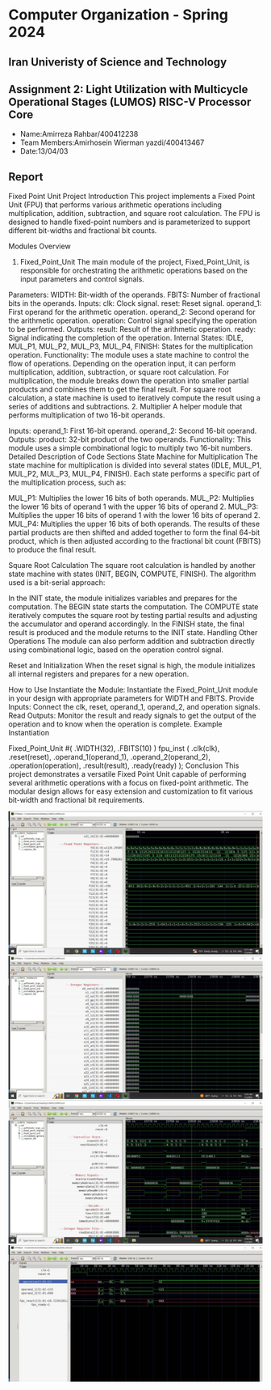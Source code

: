 Computer Organization - Spring 2024
==============================================================
## Iran Univeristy of Science and Technology
## Assignment 2: Light Utilization with Multicycle Operational Stages (LUMOS) RISC-V Processor Core

- Name:Amirreza Rahbar/400412238
- Team Members:Amirhosein Wierman yazdi/400413467
- Date:13/04/03

## Report
Fixed Point Unit Project
Introduction
This project implements a Fixed Point Unit (FPU) that performs various arithmetic operations including multiplication, addition, subtraction, and square root calculation. The FPU is designed to handle fixed-point numbers and is parameterized to support different bit-widths and fractional bit counts.

Modules Overview
1. Fixed_Point_Unit
The main module of the project, Fixed_Point_Unit, is responsible for orchestrating the arithmetic operations based on the input parameters and control signals.

Parameters:
WIDTH: Bit-width of the operands.
FBITS: Number of fractional bits in the operands.
Inputs:
clk: Clock signal.
reset: Reset signal.
operand_1: First operand for the arithmetic operation.
operand_2: Second operand for the arithmetic operation.
operation: Control signal specifying the operation to be performed.
Outputs:
result: Result of the arithmetic operation.
ready: Signal indicating the completion of the operation.
Internal States:
IDLE, MUL_P1, MUL_P2, MUL_P3, MUL_P4, FINISH: States for the multiplication operation.
Functionality:
The module uses a state machine to control the flow of operations.
Depending on the operation input, it can perform multiplication, addition, subtraction, or square root calculation.
For multiplication, the module breaks down the operation into smaller partial products and combines them to get the final result.
For square root calculation, a state machine is used to iteratively compute the result using a series of additions and subtractions.
2. Multiplier
A helper module that performs multiplication of two 16-bit operands.

Inputs:
operand_1: First 16-bit operand.
operand_2: Second 16-bit operand.
Outputs:
product: 32-bit product of the two operands.
Functionality:
This module uses a simple combinational logic to multiply two 16-bit numbers.
Detailed Description of Code Sections
State Machine for Multiplication
The state machine for multiplication is divided into several states (IDLE, MUL_P1, MUL_P2, MUL_P3, MUL_P4, FINISH). Each state performs a specific part of the multiplication process, such as:

MUL_P1: Multiplies the lower 16 bits of both operands.
MUL_P2: Multiplies the lower 16 bits of operand 1 with the upper 16 bits of operand 2.
MUL_P3: Multiplies the upper 16 bits of operand 1 with the lower 16 bits of operand 2.
MUL_P4: Multiplies the upper 16 bits of both operands.
The results of these partial products are then shifted and added together to form the final 64-bit product, which is then adjusted according to the fractional bit count (FBITS) to produce the final result.

Square Root Calculation
The square root calculation is handled by another state machine with states (INIT, BEGIN, COMPUTE, FINISH). The algorithm used is a bit-serial approach:

In the INIT state, the module initializes variables and prepares for the computation.
The BEGIN state starts the computation.
The COMPUTE state iteratively computes the square root by testing partial results and adjusting the accumulator and operand accordingly.
In the FINISH state, the final result is produced and the module returns to the INIT state.
Handling Other Operations
The module can also perform addition and subtraction directly using combinational logic, based on the operation control signal.

Reset and Initialization
When the reset signal is high, the module initializes all internal registers and prepares for a new operation.

How to Use
Instantiate the Module: Instantiate the Fixed_Point_Unit module in your design with appropriate parameters for WIDTH and FBITS.
Provide Inputs: Connect the clk, reset, operand_1, operand_2, and operation signals.
Read Outputs: Monitor the result and ready signals to get the output of the operation and to know when the operation is complete.
Example Instantiation

Fixed_Point_Unit #(
    .WIDTH(32),
    .FBITS(10)
) fpu_inst (
    .clk(clk),
    .reset(reset),
    .operand_1(operand_1),
    .operand_2(operand_2),
    .operation(operation),
    .result(result),
    .ready(ready)
);
Conclusion
This project demonstrates a versatile Fixed Point Unit capable of performing several arithmetic operations with a focus on fixed-point arithmetic. The modular design allows for easy extension and customization to fit various bit-width and fractional bit requirements.

![photo1](1.jpg)
![photo2](2.jpg)
![photo3](3.jpg)
![photo4](4.jpg)
